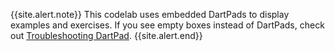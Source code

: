 {{site.alert.note}}
  This codelab uses embedded DartPads to display examples and exercises.
  If you see empty boxes instead of DartPads, check out
  [Troubleshooting DartPad]({{site.dart-site}}/tools/dartpad/troubleshoot).
{{site.alert.end}}
